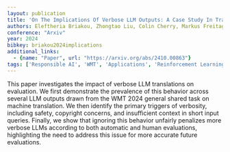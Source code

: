 ```yaml
---
layout: publication
title: 'On The Implications Of Verbose LLM Outputs: A Case Study In Translation Evaluation'
authors: Eleftheria Briakou, Zhongtao Liu, Colin Cherry, Markus Freitag
conference: "Arxiv"
year: 2024
bibkey: briakou2024implications
additional_links:
  - {name: "Paper", url: "https://arxiv.org/abs/2410.00863"}
tags: ['Responsible AI', 'WMT', 'Applications', 'Reinforcement Learning']
---
```

This paper investigates the impact of verbose LLM translations on evaluation.
We first demonstrate the prevalence of this behavior across several LLM outputs
drawn from the WMT 2024 general shared task on machine translation. We then
identify the primary triggers of verbosity, including safety, copyright
concerns, and insufficient context in short input queries. Finally, we show
that ignoring this behavior unfairly penalizes more verbose LLMs according to
both automatic and human evaluations, highlighting the need to address this
issue for more accurate future evaluations.
